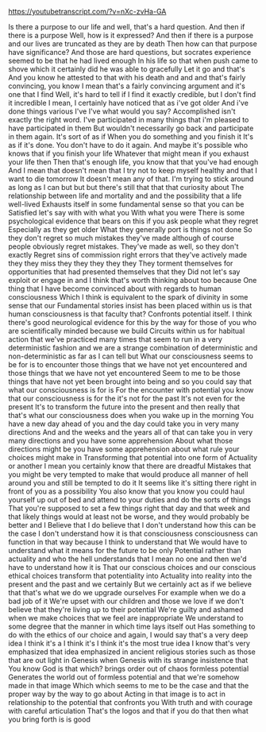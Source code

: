 https://youtubetranscript.com/?v=nXc-zvHa-GA

 Is there a purpose to our life and well, that's a hard question. And then if there is a purpose Well, how is it expressed? And then if there is a purpose and our lives are truncated as they are by death Then how can that purpose have significance? And those are hard questions, but socrates experience seemed to be that he had lived enough In his life so that when push came to shove which it certainly did he was able to gracefully Let it go and that's And you know he attested to that with his death and and and that's fairly convincing, you know I mean that's a fairly convincing argument and it's one that I find Well, it's hard to tell if I find it exactly credible, but I don't find it incredible I mean, I certainly have noticed that as i've got older And i've done things various I've I've what would you say? Accomplished isn't exactly the right word. I've participated in many things that i'm pleased to have participated in them But wouldn't necessarily go back and participate in them again. It's sort of as if When you do something and you finish it It's as if it's done. You don't have to do it again. And maybe it's possible who knows that if you finish your life Whatever that might mean if you exhaust your life then Then that's enough life, you know that that you've had enough And I mean that doesn't mean that I try not to keep myself healthy and that I want to die tomorrow It doesn't mean any of that. I'm trying to stick around as long as I can but but but there's still that that that curiosity about The relationship between life and mortality and and the possibility that a life well-lived Exhausts itself in some fundamental sense so that you can be Satisfied let's say with with what you With what you were There is some psychological evidence that bears on this if you ask people what they regret Especially as they get older What they generally port is things not done So they don't regret so much mistakes they've made although of course people obviously regret mistakes. They've made as well, so they don't exactly Regret sins of commission right errors that they've actively made they they miss they they they they they They torment themselves for opportunities that had presented themselves that they Did not let's say exploit or engage in and I think that's worth thinking about too because One thing that I have become convinced about with regards to human consciousness Which I think is equivalent to the spark of divinity in some sense that our Fundamental stories insist has been placed within us is that human consciousness is that faculty that? Confronts potential itself. I think there's good neurological evidence for this by the way for those of you who are scientifically minded because we build Circuits within us for habitual action that we've practiced many times that seem to run in a very deterministic fashion and we are a strange combination of deterministic and non-deterministic as far as I can tell but What our consciousness seems to be for is to encounter those things that we have not yet encountered and those things that we have not yet encountered Seem to me to be those things that have not yet been brought into being and so you could say that what our consciousness is for is For the encounter with potential you know that our consciousness is for the it's not for the past It's not even for the present It's to transform the future into the present and then really that that's what our consciousness does when you wake up in the morning You have a new day ahead of you and the day could take you in very many directions And and the weeks and the years all of that can take you in very many directions and you have some apprehension About what those directions might be you have some apprehension about what rule your choices might make in Transforming that potential into one form of Actuality or another I mean you certainly know that there are dreadful Mistakes that you might be very tempted to make that would produce all manner of hell around you and still be tempted to do it It seems like it's sitting there right in front of you as a possibility You also know that you know you could haul yourself up out of bed and attend to your duties and do the sorts of things That you're supposed to set a few things right that day and that week and that likely things would at least not be worse, and they would probably be better and I Believe that I do believe that I don't understand how this can be the case I don't understand how it is that consciousness consciousness can function in that way because I think to understand that We would have to understand what it means for the future to be only Potential rather than actuality and who the hell understands that I mean no one and then we'd have to understand how it is That our conscious choices and our conscious ethical choices transform that potentiality into Actuality into reality into the present and the past and we certainly But we certainly act as if we believe that that's what we do we upgrade ourselves For example when we do a bad job of it We're upset with our children and those we love if we don't believe that they're living up to their potential We're guilty and ashamed when we make choices that we feel are inappropriate We understand to some degree that the manner in which time lays itself out Has something to do with the ethics of our choice and again, I would say that's a very deep idea I think it's a I think it's I think it's the most true idea I know that's very emphasized that idea emphasized in ancient religious stories such as those that are out light in Genesis when Genesis with its strange insistence that You know God is that which? brings order out of chaos formless potential Generates the world out of formless potential and that we're somehow made in that image Which which seems to me to be the case and that the proper way by the way to go about Acting in that image is to act in relationship to the potential that confronts you With truth and with courage with careful articulation That's the logos and that if you do that then what you bring forth is is good